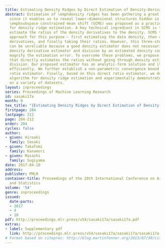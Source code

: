 ```yaml
---
title: Estimating Density Ridges by Direct Estimation of Density-Derivative-Ratios
abstract: Estimation of \emphdensity ridges has been gathering a great deal of attention
  since it enables us to reveal lower-dimensional structures hidden in data. Recently,
  \emphsubspace constrained mean shift (SCMS) was proposed as a practical algorithm
  for density ridge estimation. A key technical ingredient in SCMS is to accurately
  estimate the ratios of the density derivatives to the density. SCMS takes a three-step
  approach for this purpose — first estimating the data density, then computing its
  derivatives, and finally taking their ratios. However, this three-step approach
  can be unreliable because a good density estimator does not necessarily mean a good
  density derivative estimator and division by an estimated density could significantly
  magnify the estimation error. To overcome these problems, we propose a novel method
  that directly estimates the ratios without going through density estimation and
  division. Our proposed estimator has an analytic-form solution and it can be computed
  efficiently. We further establish a non-parametric convergence bound for the proposed
  ratio estimator. Finally, based on this direct ratio estimator, we develop a practical
  algorithm for density ridge estimation and experimentally demonstrate its usefulness
  on a variety of datasets.
layout: inproceedings
series: Proceedings of Machine Learning Research
id: sasaki17a
month: 0
tex_title: "{Estimating Density Ridges by Direct Estimation of Density-Derivative-Ratios}"
firstpage: 204
lastpage: 212
page: 204-212
order: 204
cycles: false
author:
- given: Hiroaki
  family: Sasaki
- given: Takafumi
  family: Kanamori
- given: Masashi
  family: Sugiyama
date: 2017-04-10
address: 
publisher: PMLR
container-title: Proceedings of the 20th International Conference on Artificial Intelligence
  and Statistics
volume: '54'
genre: inproceedings
issued:
  date-parts:
  - 2017
  - 4
  - 10
pdf: http://proceedings.mlr.press/v54/sasaki17a/sasaki17a.pdf
extras:
- label: Supplementary pdf
  link: http://proceedings.mlr.press/v54/sasaki17a/sasaki17a/sasaki17a-supp.pdf
# Format based on citeproc: http://blog.martinfenner.org/2013/07/30/citeproc-yaml-for-bibliographies/
---
```

